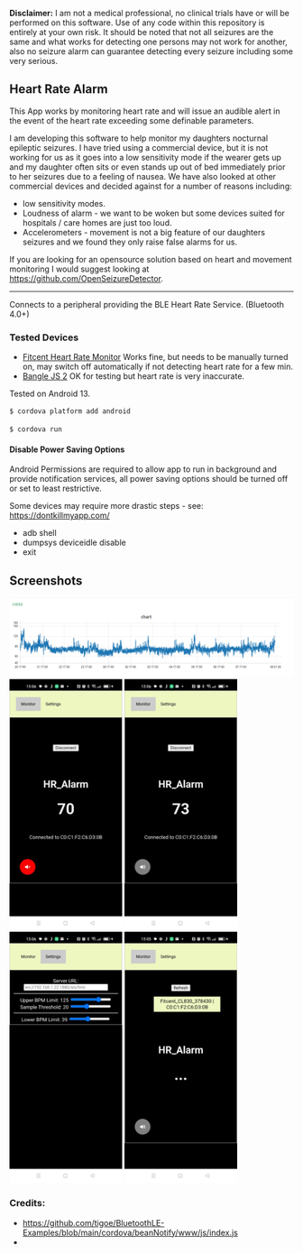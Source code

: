 

**Disclaimer:** I am not a medical professional, no clinical trials have or will be performed on this software. Use of any code within this repository is entirely at your own risk. It should be noted that not all seizures are the same and what works for detecting one persons may not work for another, also no seizure alarm can guarantee detecting every seizure including some very serious.

## Heart Rate Alarm

This App works by monitoring heart rate and will issue an audible alert in the event of the heart rate exceeding some definable parameters. 

I am developing this software to help monitor my daughters nocturnal epileptic seizures. I have tried using a commercial device, but it is not working for us as it goes into a low sensitivity mode if the wearer gets up and my daughter often sits or even stands up out of bed immediately prior to her seizures due to a feeling of nausea. We have also looked at other commercial devices and decided against for a number of reasons including:

- low sensitivity modes.
- Loudness of alarm - we want to be woken but some devices suited for hospitals / care homes are just too loud.
- Accelerometers - movement is not a big feature of our daughters seizures and we found they only raise false alarms for us.

 

If you are looking for an opensource solution based on heart and movement monitoring I would suggest looking at https://github.com/OpenSeizureDetector.

---

Connects to a peripheral providing the BLE Heart Rate Service. (Bluetooth 4.0+)


### Tested Devices
- [Fitcent Heart Rate Monitor](https://www.amazon.co.uk/dp/B09B342FXM?ref=ppx_yo2ov_dt_b_product_details&th=1) 
  Works fine, but needs to be manually turned on, may switch off automatically if not detecting heart rate for a few min.
- [Bangle JS 2](https://www.espruino.com/Bangle.js2)
  OK for testing but heart rate is very inaccurate.

Tested on Android 13.

    $ cordova platform add android

    $ cordova run


#### Disable Power Saving Options

Android Permissions are required to allow app to run in background and provide notification services, all power saving options should be turned off or set to least restrictive.

Some devices may require more drastic steps - see: https://dontkillmyapp.com/

- adb shell
- dumpsys deviceidle disable
- exit

## Screenshots

<img src="./Screenshots/ScreenshotNRChart.png" alt="drawing" style="width:600px;"/>
<img src="./Screenshots/Screenshot1.jpg" alt="drawing" style="width:200px;"/>
<img src="./Screenshots/Screenshot2.jpg" alt="drawing" style="width:200px;"/>
<img src="./Screenshots/Screenshot3.jpg" alt="drawing" style="width:200px;"/>
<img src="./Screenshots/Screenshot4.jpg" alt="drawing" style="width:200px;"/>

### Credits:
- https://github.com/tigoe/BluetoothLE-Examples/blob/main/cordova/beanNotify/www/js/index.js
- 